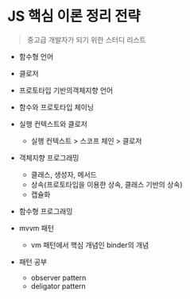 # JS 핵심 이론 정리 전략
> 중고급 개발자가 되기 위한 스터디 리스트

* 함수형 언어
* 클로저
* 프로토타입 기반의객체지향 언어

* 함수와 프로토타입 체이닝
* 실행 컨텍스트와 클로저
  - 실행 컨텍스트 > 스코프 체인 > 클로저
* 객체지향 프로그래밍
  - 클래스, 생성자, 메서드
  - 상속(프로토타입을 이용한 상속, 클래스 기반의 상속)
  - 캡슐화
* 함수형 프로그래밍

* mvvm 패턴
  - vm 패턴에서 핵심 개념인 binder의 개념 

* 패턴 공부
  - observer pattern 
  - deligator pattern


